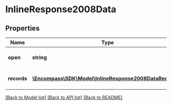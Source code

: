 # InlineResponse2008Data

## Properties
Name | Type | Description | Notes
------------ | ------------- | ------------- | -------------
**open** | **string** | Records have open items (Y/N) | [optional] 
**records** | [**\Encompass\SDK\Model\InlineResponse2008DataRecords[]**](InlineResponse2008DataRecords.md) | array of orders and invoices | [optional] 

[[Back to Model list]](../../README.md#documentation-for-models) [[Back to API list]](../../README.md#documentation-for-api-endpoints) [[Back to README]](../../README.md)

